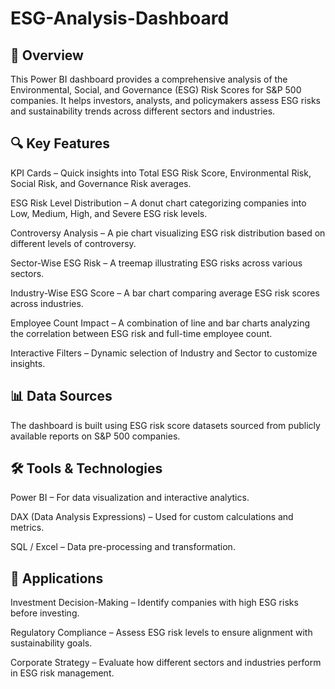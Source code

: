 # ESG-Analysis-Dashboard

## 📌 Overview

This Power BI dashboard provides a comprehensive analysis of the Environmental, Social, and Governance (ESG) Risk Scores for S&P 500 companies. It helps investors, analysts, and policymakers assess ESG risks and sustainability trends across different sectors and industries.

## 🔍 Key Features

KPI Cards – Quick insights into Total ESG Risk Score, Environmental Risk, Social Risk, and Governance Risk averages.

ESG Risk Level Distribution – A donut chart categorizing companies into Low, Medium, High, and Severe ESG risk levels.

Controversy Analysis – A pie chart visualizing ESG risk distribution based on different levels of controversy.

Sector-Wise ESG Risk – A treemap illustrating ESG risks across various sectors.

Industry-Wise ESG Score – A bar chart comparing average ESG risk scores across industries.

Employee Count Impact – A combination of line and bar charts analyzing the correlation between ESG risk and full-time employee count.

Interactive Filters – Dynamic selection of Industry and Sector to customize insights.

## 📊 Data Sources

The dashboard is built using ESG risk score datasets sourced from publicly available reports on S&P 500 companies.

## 🛠️ Tools & Technologies

Power BI – For data visualization and interactive analytics.

DAX (Data Analysis Expressions) – Used for custom calculations and metrics.

SQL / Excel – Data pre-processing and transformation.

## 📌 Applications

Investment Decision-Making – Identify companies with high ESG risks before investing.

Regulatory Compliance – Assess ESG risk levels to ensure alignment with sustainability goals.

Corporate Strategy – Evaluate how different sectors and industries perform in ESG risk management.
